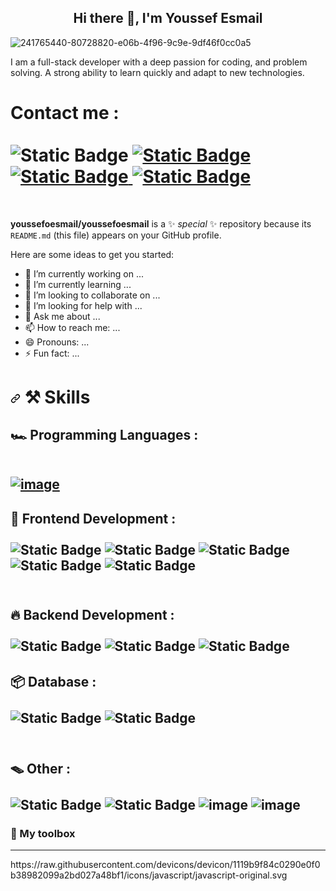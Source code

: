 
<h2 align="center">
    Hi there 👋, I'm Youssef Esmail
</h2>

![241765440-80728820-e06b-4f96-9c9e-9df46f0cc0a5](https://github.com/youssefoesmail/youssefoesmail/assets/146854912/e8a8f320-ab18-4c21-b596-fccbe115794d)

I am a full-stack developer with a deep passion for coding, and problem solving.
A strong ability to learn quickly and adapt to new technologies.

<h1 align="start">Contact me :
  <br/>
  <br/>
<img alt="Static Badge" src="https://img.shields.io/badge/gmail-%23A52A2A?style=for-the-badge&logo=gmail&logoColor=%23fff">


<a href="https://www.linkedin.com/in/youssefesmail/"> 
<img alt="Static Badge" src="https://img.shields.io/badge/Linkedin-%230066b2?style=for-the-badge&logo=Linkedin&logoColor=%23fff">
</a>

  <a href="">
  <img alt="Static Badge" src="https://img.shields.io/badge/Facebook-blue?style=for-the-badge&logo=Facebook&logoColor=%23fff" data-canonical-src="https://web.facebook.com/jamal.barhom/">  
  </a>
  <a href="">
     <img alt="Static Badge" src="https://img.shields.io/badge/Instagram-%23DE3163?style=for-the-badge&logo=Instagram&logoColor=%23fff">
    
  </a>
  <br/>
</h1>
        <br/>

**youssefoesmail/youssefoesmail** is a ✨ _special_ ✨ repository because its `README.md` (this file) appears on your GitHub profile.

Here are some ideas to get you started:

- 🔭 I’m currently working on ...
- 🌱 I’m currently learning ...
- 👯 I’m looking to collaborate on ...
- 🤔 I’m looking for help with ...
- 💬 Ask me about ...
- 📫 How to reach me: ...
- 😄 Pronouns: ...
- ⚡ Fun fact: ...

<h1 dir="auto"><a id="user-content-️-skills" class="anchor" aria-hidden="true" tabindex="-1" href="#️-skills"><svg class="octicon octicon-link" viewBox="0 0 16 16" version="1.1" width="16" height="16" aria-hidden="true"><path d="m7.775 3.275 1.25-1.25a3.5 3.5 0 1 1 4.95 4.95l-2.5 2.5a3.5 3.5 0 0 1-4.95 0 .751.751 0 0 1 .018-1.042.751.751 0 0 1 1.042-.018 1.998 1.998 0 0 0 2.83 0l2.5-2.5a2.002 2.002 0 0 0-2.83-2.83l-1.25 1.25a.751.751 0 0 1-1.042-.018.751.751 0 0 1-.018-1.042Zm-4.69 9.64a1.998 1.998 0 0 0 2.83 0l1.25-1.25a.751.751 0 0 1 1.042.018.751.751 0 0 1 .018 1.042l-1.25 1.25a3.5 3.5 0 1 1-4.95-4.95l2.5-2.5a3.5 3.5 0 0 1 4.95 0 .751.751 0 0 1-.018 1.042.751.751 0 0 1-1.042.018 1.998 1.998 0 0 0-2.83 0l-2.5 2.5a1.998 1.998 0 0 0 0 2.83Z"></path></svg></a>
  ⚒️ Skills</h1>
  <h2 align="start">🏎️ Programming Languages :
<br/>
<br/>
    <div dir="auto">
<p dir="auto"><a target="_blank" rel="noopener noreferrer nofollow" href="https://camo.githubusercontent.com/77a94341662845d3740986b84d8219c0fd4a0a9e4af8e5411c24cec0faee2129/68747470733a2f2f696d672e736869656c64732e696f2f62616467652f4a6176615363726970742d3332333333303f7374796c653d666f722d7468652d6261646765266c6f676f3d6a617661736372697074266c6f676f436f6c6f723d463744463145"><img src="https://camo.githubusercontent.com/77a94341662845d3740986b84d8219c0fd4a0a9e4af8e5411c24cec0faee2129/68747470733a2f2f696d672e736869656c64732e696f2f62616467652f4a6176615363726970742d3332333333303f7374796c653d666f722d7468652d6261646765266c6f676f3d6a617661736372697074266c6f676f436f6c6f723d463744463145" alt="image" data-canonical-src="https://img.shields.io/badge/JavaScript-323330?style=for-the-badge&amp;logo=javascript&amp;logoColor=F7DF1E" style="max-width: 100%;"></a>
</div>


</h2>
      <h2>🌋 Frontend Development :

  <br/>
  <br/>
      <img alt="Static Badge" src="https://img.shields.io/badge/react.js-black?style=for-the-badge&logo=react">
<img alt="Static Badge" src="https://img.shields.io/badge/jquery-%230066b2?style=for-the-badge&logo=jquery">
<img alt="Static Badge" src="https://img.shields.io/badge/css-%230066b2?style=for-the-badge&logo=Css3&logoColor=%23fff">
<img alt="Static Badge" src="https://img.shields.io/badge/bootstrap-%237B68EE?style=for-the-badge&logo=bootstrap&logoColor=%23fff">
<img alt="Static Badge" src="https://img.shields.io/badge/redux-%2300538C?style=for-the-badge&logo=redux&logoColor=%23fff">

  <br/>
  <br/>
    
<h2>🔥 Backend Development :
  <br/>
  <br/>
  <img alt="Static Badge" src="https://img.shields.io/badge/node.js-%23006A4E?style=for-the-badge&logo=node.js&logoColor=%23fff">
<img alt="Static Badge" src="https://img.shields.io/badge/express-black?style=for-the-badge&logo=express&logoColor=%23fff">
<img alt="Static Badge" src="https://img.shields.io/badge/json-%23A9BA9D?style=for-the-badge&logo=json&logoColor=%23fff">

</h2>
<h2>
  📦 Database :
  <br/>
  <br/>
  <img alt="Static Badge" src="https://img.shields.io/badge/mongodb-%2300573F?style=for-the-badge&logo=mongodb&logoColor=%23fff">
<img alt="Static Badge" src="https://img.shields.io/badge/postgresql-%23318CE7?style=for-the-badge&logo=postgresql&logoColor=%23fff">
  <br/>
  <br/>
</h2>
<h2>
  🪤 Other :
   <br/>
  <br/>
<img alt="Static Badge" src="https://img.shields.io/badge/git-%23E25822?style=for-the-badge&logo=git&logoColor=%23fff">
<img alt="Static Badge" src="https://img.shields.io/badge/postman-%23FF4500?style=for-the-badge&logo=postman&logoColor=%23fff">
<img src="https://camo.githubusercontent.com/5f4b3a404262bffa544a0298b3ea46b86c13ee1d083b6321de7f3c6fc1ff7932/68747470733a2f2f696d672e736869656c64732e696f2f62616467652f4a57542d3030303030303f7374796c653d666f722d7468652d6261646765266c6f676f3d4a534f4e253230776562253230746f6b656e73266c6f676f436f6c6f723d7768697465" alt="image" data-canonical-src="https://img.shields.io/badge/JWT-000000?style=for-the-badge&amp;logo=JSON%20web%20tokens&amp;logoColor=white" style="max-width: 100%;">
<img src="https://camo.githubusercontent.com/fcf9f1ae7ca5c1edecf6711a7cde16c8ffc7d8449714c3c81da40df526b72eaa/68747470733a2f2f696d672e736869656c64732e696f2f62616467652f5653436f64652d3030373844343f7374796c653d666f722d7468652d6261646765266c6f676f3d76697375616c25323073747564696f253230636f6465266c6f676f436f6c6f723d7768697465" alt="image" data-canonical-src="https://img.shields.io/badge/VSCode-0078D4?style=for-the-badge&amp;logo=visual%20studio%20code&amp;logoColor=white" style="max-width: 100%;">
  
</h2>

<h3>🧰  My toolbox</h3>
<hr/>
https://raw.githubusercontent.com/devicons/devicon/1119b9f84c0290e0f0b38982099a2bd027a48bf1/icons/javascript/javascript-original.svg

